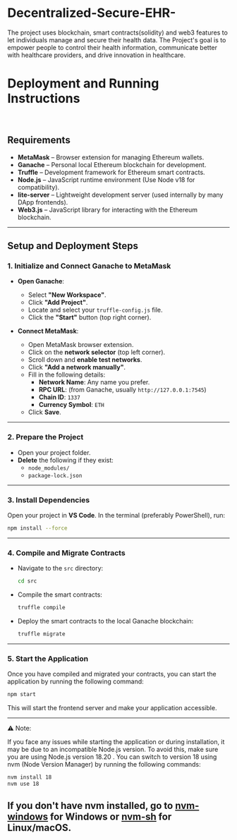 # Decentralized-Secure-EHR-
The project uses blockchain, smart contracts(solidity) and web3 features to let individuals manage and secure their health data. The Project's goal is to empower people to control their health information, communicate better with healthcare providers, and drive innovation in healthcare.
# Deployment and Running Instructions

&nbsp;

## Requirements

- **MetaMask** – Browser extension for managing Ethereum wallets.
- **Ganache** – Personal local Ethereum blockchain for development.
- **Truffle** – Development framework for Ethereum smart contracts.
- **Node.js** – JavaScript runtime environment (Use Node v18 for compatibility).
- **lite-server** – Lightweight development server (used internally by many DApp frontends).
- **Web3.js** – JavaScript library for interacting with the Ethereum blockchain.

---

## Setup and Deployment Steps

### 1. Initialize and Connect Ganache to MetaMask

- **Open Ganache**:
  - Select **"New Workspace"**.
  - Click **"Add Project"**.
  - Locate and select your `truffle-config.js` file.
  - Click the **"Start"** button (top right corner).

- **Connect MetaMask**:
  - Open MetaMask browser extension.
  - Click on the **network selector** (top left corner).
  - Scroll down and **enable test networks**.
  - Click **"Add a network manually"**.
  - Fill in the following details:
    - **Network Name**: Any name you prefer.
    - **RPC URL**: (from Ganache, usually `http://127.0.0.1:7545`)
    - **Chain ID**: `1337`
    - **Currency Symbol**: `ETH`
  - Click **Save**.

---

### 2. Prepare the Project

- Open your project folder.
- **Delete** the following if they exist:
  - `node_modules/`
  - `package-lock.json`

---

### 3. Install Dependencies

Open your project in **VS Code**. In the terminal (preferably PowerShell), run:

```bash
npm install --force
```

---

### 4. Compile and Migrate Contracts

- Navigate to the `src` directory:

  ```bash
  cd src
  ```
- Compile the smart contracts:
  
  ```bash
  truffle compile
  ```
- Deploy the smart contracts to the local Ganache blockchain:

  ```bash
  truffle migrate
  ```
---
### 5. Start the Application

Once you have compiled and migrated your contracts, you can start the application by running the following command:

```bash
npm start
```
This will start the frontend server and make your application accessible.

---

⚠️ Note: 

If you face any issues while starting the application or during installation, it may be due to an incompatible Node.js version.
To avoid this, make sure you are using Node.js version 18.20 . You can switch to version 18 using nvm (Node Version Manager) by running the following commands:

```bash
nvm install 18
nvm use 18
```
If you don't have nvm installed, go to [nvm-windows](https://github.com/coreybutler/nvm-windows) for Windows or [nvm-sh](https://github.com/nvm-sh/nvm) for Linux/macOS.
---

